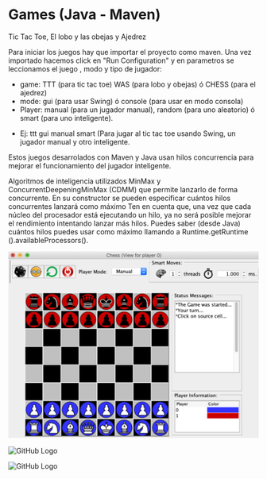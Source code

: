 # Games (Java - Maven)
Tic Tac Toe, El lobo y las obejas y Ajedrez

Para iniciar los juegos hay que importar el proyecto como maven.
Una vez importado hacemos click en "Run Configuration" y en parametros se leccionamos el juego , modo y tipo de jugador:
  
   - game: TTT (para tic tac toe) WAS (para lobo y obejas) ó CHESS (para el ajedrez)
   - mode: gui (para usar Swing) ó console (para usar en modo consola)
   - Player: manual (para un jugador manual), random (para uno aleatorio) ó smart (para uno inteligente).
    
   * Ej: ttt gui manual smart (Para jugar al tic tac toe usando Swing, un jugador manual y otro inteligente. 

Estos juegos desarrolados con Maven y Java usan hilos concurrencia para mejorar el funcionamiento del jugador inteligente.

Algoritmos de inteligencia utilizados MinMax y  ConcurrentDeepeningMinMax (CDMM) que permite lanzarlo de forma concurrente.
En su constructor se pueden especificar cuántos hilos concurrentes lanzará como máximo
Ten en cuenta que, una vez que cada núcleo del procesador está ejecutando un hilo, ya no será posible mejorar el rendimiento intentando lanzar más hilos. Puedes saber (desde Java) cuántos hilos puedes usar como máximo llamando a Runtime.getRuntime ().availableProcessors().

![GitHub Logo](/src/chess.png)

![GitHub Logo](/images/was.png)

![GitHub Logo](/images/ttt.png)
